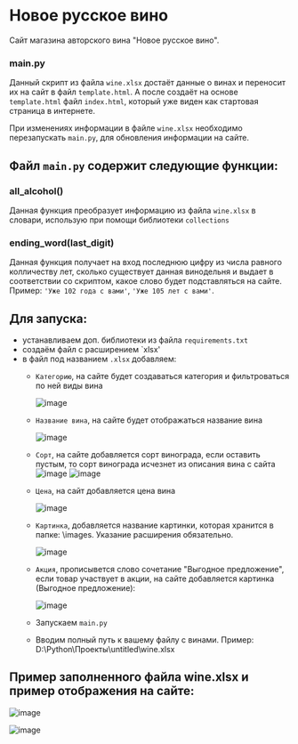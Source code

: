 # Новое русское вино

  Сайт магазина авторского вина "Новое русское вино".

### main.py
  Данный скрипт из файла `wine.xlsx` достаёт данные о винах и переносит их на сайт в файл `template.html`. 
  А после создаёт на основе `template.html` файл `index.html`, который уже виден как стартовая страница в интернете.

  При изменениях информации в файле `wine.xlsx` необходимо перезапускать `main.py`, для обновления информации на сайте.

## Файл `main.py` содержит следующие функции:
 ### all_alcohol()
  Данная функция преобразует информацию из файла `wine.xlsx` в словари, использую при помощи библиотеки `collections`

 ### ending_word(last_digit)
  Данная функция получает на вход последнюю цифру из числа равного колличеству лет, сколько существует данная винодельня
  и выдает в соответствии со скриптом, какое слово будет подставляться на сайте. Пример: `'Уже 102 года с вами'`, `'Уже 105 лет с вами'`.

## Для запуска:
   - устанавливаем доп. библиотеки из файла `requirements.txt`
   - создаём файл с расширением `xlsx'
   - в файл под названием `.xlsx` добавляем:
      - `Категорию`, на сайте будет создаваться категория и фильтроваться по ней виды вина
      
        ![image](https://user-images.githubusercontent.com/106096891/170864943-ca58d330-53f2-41e8-8965-18c5abe32427.png)
      - `Название вина`, на сайте будет отображаться название вина
      
        ![image](https://user-images.githubusercontent.com/106096891/170864996-480bd349-4689-43c7-bb85-0b1219923d49.png)
      - `Сорт`, на сайте добавляется сорт винограда, если оставить пустым, то сорт винограда исчезнет из описания вина с сайта
        ![image](https://user-images.githubusercontent.com/106096891/170865079-dc811d9e-567f-45cf-8ce4-b77c1f9babab.png)
        ![image](https://user-images.githubusercontent.com/106096891/170865096-62667939-e97b-4682-8371-e8436101f0de.png)
      - `Цена`, на сайт добавляется цена вина
      
        ![image](https://user-images.githubusercontent.com/106096891/170865132-92832255-3782-4a10-bc01-c2f0d1bf32f6.png)
      - `Картинка`, добавляется название картинки, которая хранится в папке: \images. Указание расширения обязательно.
      
        ![image](https://user-images.githubusercontent.com/106096891/170865181-bccac841-ea2b-42f8-981a-9b5bbcb337dd.png)
      - `Акция`, прописывется слово сочетание "Выгодное предложение", если товар участвует в акции, на сайте добавляется картинка (Выгодное предложение):
       
        ![image](https://user-images.githubusercontent.com/106096891/170865331-8428b6be-f862-4ac6-b31f-4c063d84ffbc.png)
        
        
      - Запускаем `main.py`
    
      - Вводим полный путь к вашему файлу с винами. Пример: D:\Python\Проекты\untitled\wine.xlsx




## Пример заполненного файла wine.xlsx и пример отображения на сайте:

![image](https://user-images.githubusercontent.com/106096891/170865576-4b5afe1d-de7c-4082-9961-f5da4e90b39c.png)

![image](https://user-images.githubusercontent.com/106096891/170865595-be5571df-934c-45dc-a1ef-2b684335d559.png)


        
